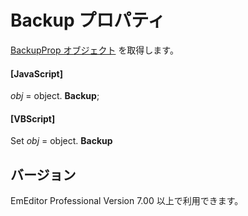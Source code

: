 # Backup プロパティ

[BackupProp オブジェクト](../backup_prop/index) を取得します。

#### \[JavaScript\]

_obj_ = object. **Backup**;

#### \[VBScript\]

Set _obj_ = object. **Backup**

## バージョン

EmEditor Professional Version 7.00 以上で利用できます。